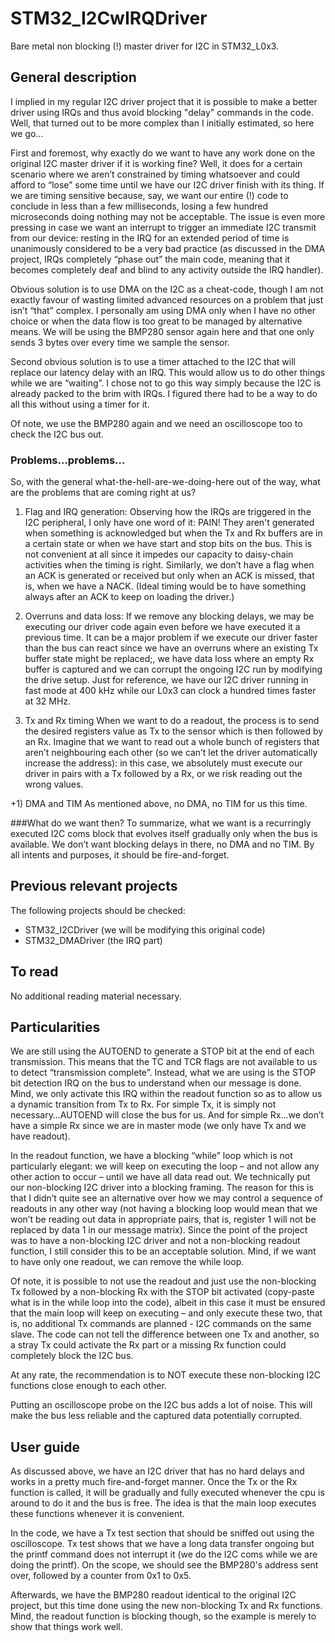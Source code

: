 # STM32_I2CwIRQDriver

Bare metal non blocking (!) master driver for I2C in STM32_L0x3.

## General description
I implied in my regular I2C driver project that it is possible to make a better driver using IRQs and thus avoid blocking "delay" commands in the code. Well, that turned out to be more complex than I initially estimated, so here we go...

First and foremost, why exactly do we want to have any work done on the original I2C master driver if it is working fine? Well, it does for a certain scenario where we aren’t constrained by timing whatsoever and could afford to “lose” some time until we have our I2C driver finish with its thing. If we are timing sensitive because, say, we want our entire (!) code to conclude in less than a few milliseconds, losing a few hundred microseconds doing nothing may not be acceptable. The issue is even more pressing in case we want an interrupt to trigger an immediate I2C transmit from our device: resting in the IRQ for an extended period of time is unanimously considered to be a very bad practice (as discussed in the DMA project, IRQs completely “phase out” the main code, meaning that it becomes completely deaf and blind to any activity outside the IRQ handler).

Obvious solution is to use DMA on the I2C as a cheat-code, though I am not exactly favour of wasting limited advanced resources on a problem that just isn’t “that” complex. I personally am using DMA only when I have no other choice or when the data flow is too great to be managed by alternative means. We will be using the BMP280 sensor again here and that one only sends 3 bytes over every time we sample the sensor.

Second obvious solution is to use a timer attached to the I2C that will replace our latency delay with an IRQ. This would allow us to do other things while we are “waiting”. I chose not to go this way simply because the I2C is already packed to the brim with IRQs. I figured there had to be a way to do all this without using a timer for it.

Of note, we use the BMP280 again and we need an oscilloscope too to check the I2C bus out.

### Problems…problems…
So, with the general what-the-hell-are-we-doing-here out of the way, what are the problems that are coming right at us?
1)	Flag and IRQ generation: Observing how the IRQs are triggered in the I2C peripheral, I only have one word of it: PAIN! They aren't generated when something is acknowledged but when the Tx and Rx buffers are in a certain state or when we have start and stop bits on the bus. This is not convenient at all since it impedes our capacity to daisy-chain activities when the timing is right. Similarly, we don’t have a flag when an ACK is generated or received but only when an ACK is missed, that is, when we have a NACK. (Ideal timing would be to have something always after an ACK to keep on loading the driver.)

2)	Overruns and data loss: If we remove any blocking delays, we may be executing our driver code again even before we have executed it a previous time. It can be a major problem if we execute our driver faster than the bus can react since we have an overruns where an existing Tx buffer state might be replaced;, we have data loss where an empty Rx buffer is captured and we can corrupt the ongoing I2C run by modifying the drive setup. Just for reference, we have our I2C driver running in fast mode at 400 kHz while our L0x3 can clock a hundred times faster at 32 MHz.

3)	Tx and Rx timing
When we want to do a readout, the process is to send the desired registers value as Tx to the sensor which is then followed by an Rx. Imagine that we want to read out a whole bunch of registers that aren’t neighbouring each other (so we can’t let the driver automatically increase the address): in this case, we absolutely must execute our driver in pairs with a Tx followed by a Rx, or we risk reading out the wrong values.

+1) DMA and TIM
As mentioned above, no DMA, no TIM for us this time.

###What do we want then?
To summarize, what we want is a recurringly executed I2C coms block that evolves itself gradually only when the bus is available. We don’t want blocking delays in there, no DMA and no TIM. By all intents and purposes, it should be fire-and-forget.

## Previous relevant projects
The following projects should be checked:
- STM32_I2CDriver (we will be modifying this original code)
- STM32_DMADriver (the IRQ part)

## To read
No additional reading material necessary.

## Particularities
We are still using the AUTOEND to generate a STOP bit at the end of each transmission. This means that the TC and TCR flags are not available to us to detect “transmission complete”. Instead, what we are using is the STOP bit detection IRQ on the bus to understand when our message is done. Mind, we only activate this IRQ within the readout function so as to allow us a dynamic transition from Tx to Rx. For simple Tx, it is simply not necessary…AUTOEND will close the bus for us. And for simple Rx…we don’t have a simple Rx since we are in master mode (we only have Tx and we have readout).

In the readout function, we have a blocking “while” loop which is not particularly elegant: we will keep on executing the loop – and not allow any other action to occur – until we have all data read out. We technically put our non-blocking I2C driver into a blocking framing. The reason for this is that I didn’t quite see an alternative over how we may control a sequence of readouts in any other way (not having a blocking loop would mean that we won’t be reading out data in appropriate pairs, that is, register 1 will not be replaced by data 1 in our message matrix). Since the point of the project was to have a non-blocking I2C driver and not a non-blocking readout function, I still consider this to be an acceptable solution. Mind, if we want to have only one readout, we can remove the while loop.

Of note, it is possible to not use the readout and just use the non-blocking Tx followed by a non-blocking Rx with the STOP bit activated (copy-paste what is in the while loop into the code), albeit in this case it must be ensured that the main loop will keep on executing – and only execute these two, that is, no additional Tx commands are planned - I2C commands on the same slave. The code can not tell the difference between one Tx and another, so a stray Tx could activate the Rx part or a missing Rx function could completely block the I2C bus.

At any rate, the recommendation is to NOT execute these non-blocking I2C functions close enough to each other.

Putting an oscilloscope probe on the I2C bus adds a lot of noise. This will make the bus less reliable and the captured data potentially corrupted. 

## User guide
As discussed above, we have an I2C driver that has no hard delays and works in a pretty much fire-and-forget manner. Once the Tx or the Rx function is called, it will be gradually and fully executed whenever the cpu is around to do it and the bus is free. The idea is that the main loop executes these functions whenever it is convenient.

In the code, we have a Tx test section that should be sniffed out using the oscilloscope. Tx test shows that we have a long data transfer ongoing but the printf command does not interrupt it (we do the I2C coms while we are doing the printf). On the scope, we should see the BMP280's address sent over, followed by a counter from 0x1 to 0x5.

Afterwards, we have the BMP280 readout identical to the original I2C project, but this time done using the new non-blocking Tx and Rx functions. Mind, the readout function is blocking though, so the example is merely to show that things work well.
